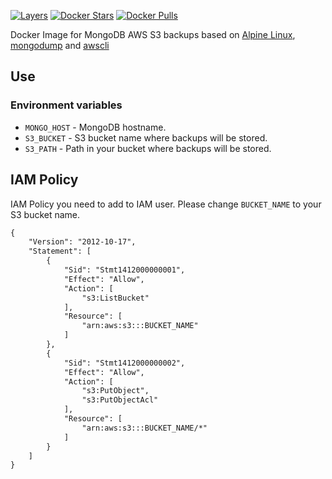 [![Layers](https://images.microbadger.com/badges/image/tefnet/mongobackup-s3.svg)](http://microbadger.com/images/tefnet/mongobackup-s3)
[![Docker Stars](https://img.shields.io/docker/stars/tefnet/mongobackup-s3.svg?style=flat-square)](https://hub.docker.com/r/tefnet/mongobackup-s3)
[![Docker Pulls](https://img.shields.io/docker/pulls/tefnet/mongobackup-s3.svg?style=flat-square)](https://hub.docker.com/r/tefnet/mongobackup-s3/)

Docker Image for MongoDB AWS S3 backups based on [Alpine Linux](http://www.alpinelinux.org), [mongodump](https://docs.mongodb.com/manual/reference/program/mongodump/) and [awscli](https://github.com/aws/aws-cli)

## Use

### Environment variables

- `MONGO_HOST` - MongoDB hostname.
- `S3_BUCKET` - S3 bucket name where backups will be stored.
- `S3_PATH` - Path in your bucket where backups will be stored.

## IAM Policy

IAM Policy you need to add to IAM user. Please change `BUCKET_NAME` to your S3 bucket name.

```xml
{
    "Version": "2012-10-17",
    "Statement": [
        {
            "Sid": "Stmt1412000000001",
            "Effect": "Allow",
            "Action": [
                "s3:ListBucket"
            ],
            "Resource": [
                "arn:aws:s3:::BUCKET_NAME"
            ]
        },
        {
            "Sid": "Stmt1412000000002",
            "Effect": "Allow",
            "Action": [
                "s3:PutObject",
                "s3:PutObjectAcl"
            ],
            "Resource": [
                "arn:aws:s3:::BUCKET_NAME/*"
            ]
        }
    ]
}
```

